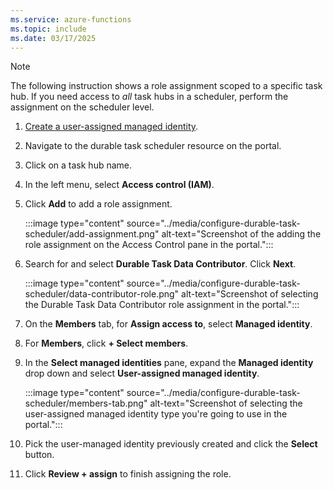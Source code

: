 ```yaml
---
ms.service: azure-functions
ms.topic: include
ms.date: 03/17/2025
---
```


> [!NOTE] 
> The following instruction shows a role assignment scoped to a specific task hub. If you need access to *all* task hubs in a scheduler, perform the assignment on the scheduler level. 

1. [Create a user-assigned managed identity](/entra/identity/managed-identities-azure-resources/how-manage-user-assigned-managed-identities#create-a-user-assigned-managed-identity). 

1. Navigate to the durable task scheduler resource on the portal. 

1. Click on a task hub name.

1. In the left menu, select **Access control (IAM)**.

1. Click **Add** to add a role assignment.

    :::image type="content" source="../media/configure-durable-task-scheduler/add-assignment.png" alt-text="Screenshot of the adding the role assignment on the Access Control pane in the portal.":::

1. Search for and select **Durable Task Data Contributor**. Click **Next**.

    :::image type="content" source="../media/configure-durable-task-scheduler/data-contributor-role.png" alt-text="Screenshot of selecting the Durable Task Data Contributor role assignment in the portal.":::

1. On the **Members** tab, for **Assign access to**, select **Managed identity**.

1. For **Members**, click **+ Select members**.

1. In the **Select managed identities** pane, expand the **Managed identity** drop down and select **User-assigned managed identity**.

    :::image type="content" source="../media/configure-durable-task-scheduler/members-tab.png" alt-text="Screenshot of selecting the user-assigned managed identity type you're going to use in the portal.":::

1. Pick the user-managed identity previously created and click the **Select** button.

1. Click **Review + assign** to finish assigning the role. 
